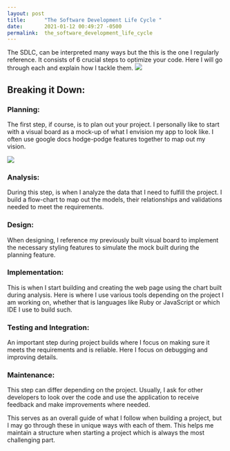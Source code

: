 ```yaml
---
layout: post
title:      "The Software Development Life Cycle "
date:       2021-01-12 00:49:27 -0500
permalink:  the_software_development_life_cycle
---
```


 
The SDLC, can be interpreted many ways but the this is the one I regularly reference. It consists of 6 crucial steps to optimize your code. Here I will go through each and explain how I tackle them.
![](https://g83jp346tayu3vege2q0y5tb-wpengine.netdna-ssl.com/wp-content/uploads/2016/03/627x627-SftwareDev-Feature-HUSS.jpg)

## Breaking it Down:


### Planning:
The first step, if course, is to plan out your project. I personally like to start with a visual board as a mock-up of what I envision my app to look like. I often use google docs hodge-podge features together to map out my vision. 

![](https://scontent.ftpa1-2.fna.fbcdn.net/v/t1.0-9/s960x960/138578994_1772556336247649_4391675852709062877_o.jpg?_nc_cat=100&ccb=2&_nc_sid=730e14&_nc_ohc=omzJTnaUh74AX-1PzhI&_nc_ht=scontent.ftpa1-2.fna&tp=7&oh=bec275f86adf5f91d284b769bd50f37c&oe=60225BCB)

### Analysis:
During this step, is when I analyze the data that I need to fulfill the project. I build a flow-chart to map out the models, their relationships and validations needed to meet the requirements. 

### Design: 
When designing, I reference my previously built visual board to implement the necessary styling features to simulate the mock built during the planning feature.

### Implementation:
This is when I start building and creating the web page using the chart built during analysis. Here is where I use various tools depending on the project I am working on, whether that is languages like Ruby or JavaScript or which IDE I use to build such. 

### Testing and Integration:
An important step during project builds where I focus on making sure it meets the requirements and is reliable. Here I focus on debugging and improving details. 

### Maintenance:
This step can differ depending on the project. Usually, I ask for other developers to look over the code and use the application to receive feedback and make improvements where needed. 

This serves as an overall guide of what I follow when building a project, but I may go through these in unique ways with each of them. This helps me maintain a structure when starting a project which is always the most challenging part. 


